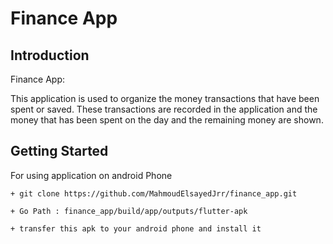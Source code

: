 # **Finance App**


## **Introduction**

Finance App: 

  This application is used to organize the money transactions that have been spent or saved. These transactions are recorded in the application and the money that has been spent on the day and the remaining money are shown.

## **Getting Started**

  For using application on android Phone

    + git clone https://github.com/MahmoudElsayedJrr/finance_app.git
    
    + Go Path : finance_app/build/app/outputs/flutter-apk
    
    + transfer this apk to your android phone and install it
    


